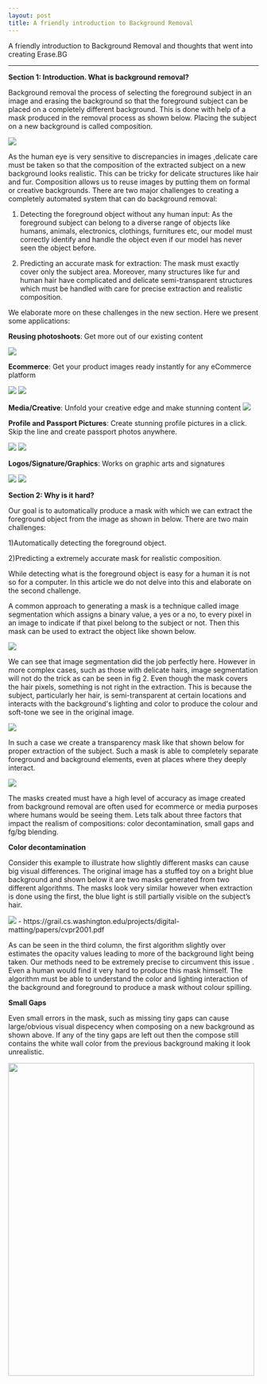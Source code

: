 ```yaml
---
layout: post
title: A friendly introduction to Background Removal
---
```

A friendly introduction to Background Removal and thoughts that went into creating Erase.BG

---


**Section 1: Introduction. What is background removal?**

Background removal the process of selecting the foreground subject in an image and erasing the background so that the foreground subject can be placed on a completely different background. This is done with help of a mask produced in the removal process as shown below. Placing the subject on a new background is called composition. 


<img src="https://github.com/bluesky314/bluesky314.github.io/blob/master/images/bgremoval/intro.jpg?raw=true" >

As the human eye is very sensitive to discrepancies in images ,delicate care must be taken so that the composition of the extracted subject on a new background looks realistic. This can be tricky for delicate structures like hair and fur. Composition allows us to reuse images by putting them on formal or creative backgrounds. There are two major challenges to creating a completely automated system that can do background removal: 

1) Detecting the foreground object without any human input: As the foreground subject can belong to a diverse range of objects like humans, animals, electronics, clothings, furnitures etc, our model must correctly identify and handle the object even if our model has never seen the object before.

2) Predicting an accurate mask for extraction: The mask must exactly cover only the subject area. Moreover, many structures like fur and human hair have complicated and delicate semi-transparent structures which must be handled with care for precise extraction and realistic composition.

We elaborate more on these challenges in the new section. Here we present some applications:

**Reusing photoshoots**: Get more out of our existing content

<img src="https://github.com/bluesky314/bluesky314.github.io/blob/master/images/bgremoval/model.jpg?raw=true" >

**Ecommerce**: Get your product images ready instantly for any eCommerce platform

<img src="https://github.com/bluesky314/bluesky314.github.io/blob/master/images/bgremoval/shirt.jpg?raw=true" >
<img src="https://github.com/bluesky314/bluesky314.github.io/blob/master/images/bgremoval/shoe.jpg?raw=true" >


**Media/Creative**: Unfold your creative edge and make stunning content
<img src="https://github.com/bluesky314/bluesky314.github.io/blob/master/images/bgremoval/media.jpg?raw=true" >


**Profile and Passport Pictures**: Create stunning profile pictures in a click. Skip the line and create passport photos anywhere.

<img src="https://github.com/bluesky314/bluesky314.github.io/blob/master/images/bgremoval/profilepic.jpg?raw=true" >

<img src="https://github.com/bluesky314/bluesky314.github.io/blob/master/images/bgremoval/passport.jpg?raw=true" >


**Logos/Signature/Graphics**: Works on graphic arts and signatures 

<img src="https://github.com/bluesky314/bluesky314.github.io/blob/master/images/bgremoval/graphic.png?raw=true" >

<img src="https://github.com/bluesky314/bluesky314.github.io/blob/master/images/bgremoval/sig.jpg?raw=true" >

 
**Section 2: Why is it hard?**

Our goal is to automatically produce a mask with which we can extract the foreground object from the image as shown in below. There are two main challenges:

1)Automatically detecting the foreground object. 

2)Predicting a extremely accurate mask for realistic composition.

While detecting what is the foreground object is easy for a human it is not so for a computer. In this article we do not delve into this and elaborate on the second challenge.

A common approach to generating a mask is a technique called image segmentation which assigns a binary value, a yes or a no, to every pixel in an image to indicate if that pixel belong to the subject or not. Then this mask can be used to extract the object like shown below.

<img src="https://github.com/bluesky314/bluesky314.github.io/blob/master/images/bgremoval/solidseg.jpg?raw=true" >


We can see that image segmentation did the job perfectly here. However in more complex cases, such as those with delicate hairs, image segmentation will not do the trick as can be seen in fig 2. Even though the mask covers the hair pixels, something is not right in the extraction. This is because the subject, particularly her hair, is semi-transparent at certain locations and interacts with the background's lighting and color  to produce the colour and soft-tone we see in the original image. 

<img src="https://github.com/bluesky314/bluesky314.github.io/blob/master/images/bgremoval/hairseg.jpg?raw=true" >

In such a case we create a transparency mask like that shown below for proper extraction of the subject. Such a mask is able to completely separate foreground and background elements, even at places where they deeply interact.

<img src="https://github.com/bluesky314/bluesky314.github.io/blob/master/images/bgremoval/hairalpha.jpg?raw=true" >


The masks created must have a high level of accuracy as image created from background removal are often used for ecommerce or media purposes where humans would be seeing them. Lets talk about three factors that impact the realism of compositions: color decontamination, small gaps and fg/bg blending.

**Color decontamination**

Consider this example to illustrate how slightly different masks can cause big visual differences. The original image has a stuffed toy on a bright blue background and shown below it are two masks generated from two different algorithms. The masks look very similar however when extraction is done using the first, the blue light is still partially visible on the subject’s hair. 

<img src="https://github.com/bluesky314/bluesky314.github.io/blob/master/images/bgremoval/colorcontamination.png?raw=true" >
- https://grail.cs.washington.edu/projects/digital-matting/papers/cvpr2001.pdf

As can be seen in the third column, the first algorithm slightly over estimates the opacity values leading to more of the background light being taken. Our methods need to be extremely precise to circumvent this issue . Even a human would find it very hard to produce this mask himself. The algorithm must be able to understand the color and lighting interaction of the background and foreground to produce a mask without colour spilling.


**Small Gaps**

Even small errors in the mask, such as missing tiny gaps can cause large/obvious visual dispecency when composing on a new background as shown above. If any of the tiny gaps are left out then the compose still contains the white wall color from the previous background making it look unrealistic.  

<img src="https://github.com/bluesky314/bluesky314.github.io/blob/master/images/bgremoval/smallgaps.jpg?raw=true" width="495" height="630" >
